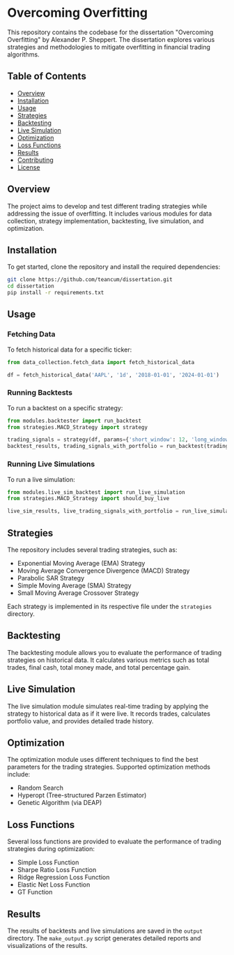 # Overcoming Overfitting

This repository contains the codebase for the dissertation "Overcoming Overfitting" by Alexander P. Sheppert. The dissertation explores various strategies and methodologies to mitigate overfitting in financial trading algorithms.

## Table of Contents

- [Overview](#overview)
- [Installation](#installation)
- [Usage](#usage)
- [Strategies](#strategies)
- [Backtesting](#backtesting)
- [Live Simulation](#live-simulation)
- [Optimization](#optimization)
- [Loss Functions](#loss-functions)
- [Results](#results)
- [Contributing](#contributing)
- [License](#license)

## Overview

The project aims to develop and test different trading strategies while addressing the issue of overfitting. It includes various modules for data collection, strategy implementation, backtesting, live simulation, and optimization.

## Installation

To get started, clone the repository and install the required dependencies:

```bash
git clone https://github.com/teancum/dissertation.git
cd dissertation
pip install -r requirements.txt
```

## Usage

### Fetching Data

To fetch historical data for a specific ticker:

```python
from data_collection.fetch_data import fetch_historical_data

df = fetch_historical_data('AAPL', '1d', '2018-01-01', '2024-01-01')
```

### Running Backtests

To run a backtest on a specific strategy:

```python
from modules.backtester import run_backtest
from strategies.MACD_Strategy import strategy

trading_signals = strategy(df, params={'short_window': 12, 'long_window': 26, 'signal_window': 9})
backtest_results, trading_signals_with_portfolio = run_backtest(trading_signals)
```

### Running Live Simulations

To run a live simulation:

```python
from modules.live_sim_backtest import run_live_simulation
from strategies.MACD_Strategy import should_buy_live

live_sim_results, live_trading_signals_with_portfolio = run_live_simulation(should_buy_live, df, params={'short_window': 12, 'long_window': 26, 'signal_window': 9})
```

## Strategies

The repository includes several trading strategies, such as:

- Exponential Moving Average (EMA) Strategy
- Moving Average Convergence Divergence (MACD) Strategy
- Parabolic SAR Strategy
- Simple Moving Average (SMA) Strategy
- Small Moving Average Crossover Strategy

Each strategy is implemented in its respective file under the `strategies` directory.

## Backtesting

The backtesting module allows you to evaluate the performance of trading strategies on historical data. It calculates various metrics such as total trades, final cash, total money made, and total percentage gain.

## Live Simulation

The live simulation module simulates real-time trading by applying the strategy to historical data as if it were live. It records trades, calculates portfolio value, and provides detailed trade history.

## Optimization

The optimization module uses different techniques to find the best parameters for the trading strategies. Supported optimization methods include:

- Random Search
- Hyperopt (Tree-structured Parzen Estimator)
- Genetic Algorithm (via DEAP)

## Loss Functions

Several loss functions are provided to evaluate the performance of trading strategies during optimization:

- Simple Loss Function
- Sharpe Ratio Loss Function
- Ridge Regression Loss Function
- Elastic Net Loss Function
- GT Function

## Results

The results of backtests and live simulations are saved in the `output` directory. The `make_output.py` script generates detailed reports and visualizations of the results.
